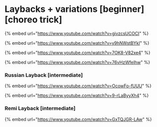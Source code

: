 # Laybacks + variations \[beginner] \[choreo trick]

{% embed url="https://www.youtube.com/watch?v=givzcsUCOCI" %}

{% embed url="https://www.youtube.com/watch?v=y9hNWstBYkI" %}

{% embed url="https://www.youtube.com/watch?v=7OK8-V82xe4" %}

{% embed url="https://www.youtube.com/watch?v=76vHzWfeIhw" %}

### Russian Layback \[intermediate]

{% embed url="https://www.youtube.com/watch?v=OcowFo-fUUU" %}

{% embed url="https://www.youtube.com/watch?v=9-rLaByyXh4" %}

### Remi Layback \[intermediate]

{% embed url="https://www.youtube.com/watch?v=GxTQJGR-LAw" %}


